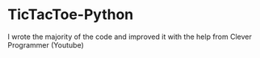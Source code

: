 # TicTacToe-Python
I wrote the majority of the code and improved it with the help from Clever Programmer (Youtube) 
